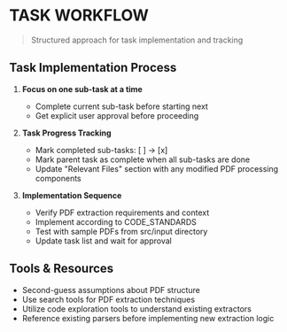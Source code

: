 # TASK WORKFLOW
> Structured approach for task implementation and tracking

## Task Implementation Process
1. **Focus on one sub-task at a time**
   - Complete current sub-task before starting next
   - Get explicit user approval before proceeding

2. **Task Progress Tracking**
   - Mark completed sub-tasks: [ ] → [x]
   - Mark parent task as complete when all sub-tasks are done
   - Update "Relevant Files" section with any modified PDF processing components

3. **Implementation Sequence**
   - Verify PDF extraction requirements and context
   - Implement according to CODE_STANDARDS
   - Test with sample PDFs from src/input directory
   - Update task list and wait for approval

## Tools & Resources
- Second-guess assumptions about PDF structure
- Use search tools for PDF extraction techniques
- Utilize code exploration tools to understand existing extractors
- Reference existing parsers before implementing new extraction logic
